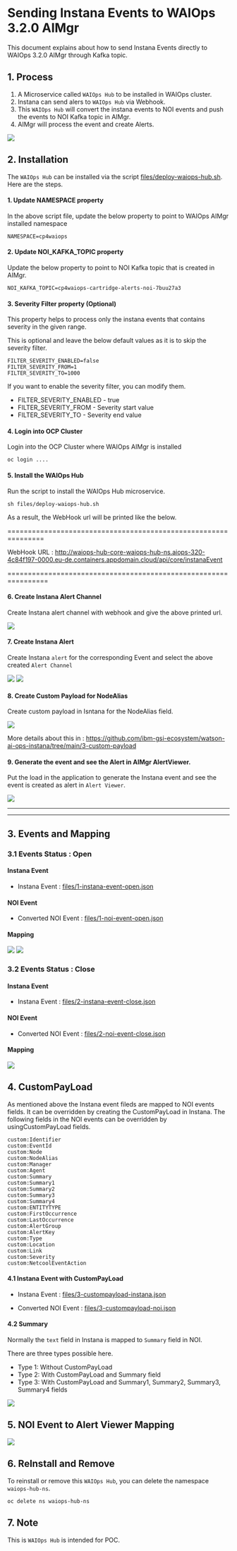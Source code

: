 # Sending Instana Events to WAIOps 3.2.0 AIMgr

This document explains about how to send Instana Events directly to WAIOps 3.2.0 AIMgr through Kafka topic.


## 1. Process

1. A Microservice called `WAIOps Hub` to be installed in WAIOps cluster.
2. Instana can send alers to `WAIOps Hub` via Webhook.
3. This `WAIOps Hub` will convert the instana events to NOI events and push the events to NOI Kafka topic in AIMgr.
4. AIMgr will process the event and create Alerts.

<img src="images/image1.png">

## 2. Installation

The `WAIOps Hub` can be installed via the script [files/deploy-waiops-hub.sh](./files/deploy-waiops-hub.sh). Here are the steps.

#### 1. Update NAMESPACE property

In the above script file, update the below property to point to WAIOps AIMgr installed namespace

```
NAMESPACE=cp4waiops
```

#### 2. Update NOI_KAFKA_TOPIC property

Update the below property to point to NOI Kafka topic that is created in AIMgr.

```
NOI_KAFKA_TOPIC=cp4waiops-cartridge-alerts-noi-7buu27a3
```

#### 3. Severity Filter property (Optional)

This property helps to process only the instana events that contains severity in the given range.

This is optional and leave the below default values as it is to skip the severity filter.

```
FILTER_SEVERITY_ENABLED=false
FILTER_SEVERITY_FROM=1
FILTER_SEVERITY_TO=1000
```

If you want to enable the severity filter, you can modify them.

- FILTER_SEVERITY_ENABLED - true 
- FILTER_SEVERITY_FROM - Severity start value 
- FILTER_SEVERITY_TO - Severity end value 


#### 4. Login into OCP Cluster

Login into the OCP Cluster where WAIOps AIMgr is installed 
```
oc login ....
```

#### 5. Install the WAIOps Hub

Run the script to install the WAIOps Hub microservice.

```
sh files/deploy-waiops-hub.sh
```

As a result, the WebHook url will be printed like the below.

  ===============================================================

WebHook URL : http://waiops-hub-core-waiops-hub-ns.aiops-320-4c84f197-0000.eu-de.containers.appdomain.cloud/api/core/instanaEvent

  ================================================================

#### 6. Create Instana Alert Channel

Create Instana alert channel with webhook and give the above printed url.

<img src="images/image2.png">


#### 7. Create Instana Alert

Create Instana `alert` for the corresponding Event and select the above created `Alert Channel`

<img src="images/image3.png">
<img src="images/image4.png">

#### 8. Create Custom Payload for NodeAlias

Create custom payload in Isntana for the NodeAlias field.

<img src="images/image6.png">

More details about this in : https://github.com/ibm-gsi-ecosystem/watson-ai-ops-instana/tree/main/3-custom-payload

#### 9. Generate the event and see the Alert in AIMgr AlertViewer.

Put the load in the application to generate the Instana event and see the event is created as alert in `Alert Viewer`.

<img src="images/image5.png">


-----------
-----------

## 3. Events and Mapping

### 3.1 Events Status : Open

#### Instana Event

- Instana Event :  [files/1-instana-event-open.json](./files/1-instana-event-open.json)

#### NOI Event

- Converted NOI Event :  [files/1-noi-event-open.json](./files/1-noi-event-open.json)

#### Mapping

<img src="images/open1.png">
<img src="images/open2.png">


### 3.2 Events Status : Close

#### Instana Event

- Instana Event :  [files/2-instana-event-close.json](./files/2-instana-event-close.json)

#### NOI Event

- Converted NOI Event :  [files/2-noi-event-close.json](./files/2-noi-event-close.json)

#### Mapping

<img src="images/close.png">

## 4. CustomPayLoad

As mentioned above the Instana event fileds are mapped to NOI events fields. It can be overridden by creating the CustomPayLoad in Instana. The following fields in the NOI events can be overridden by usingCustomPayLoad fields.

```
custom:Identifier
custom:EventId
custom:Node
custom:NodeAlias
custom:Manager
custom:Agent
custom:Summary
custom:Summary1
custom:Summary2
custom:Summary3
custom:Summary4
custom:ENTITYTYPE
custom:FirstOccurrence
custom:LastOccurrence
custom:AlertGroup
custom:AlertKey
custom:Type
custom:Location
custom:Link
custom:Severity
custom:NetcoolEventAction
```

#### 4.1 Instana Event with CustomPayLoad

- Instana Event :  [files/3-custompayload-instana.json](./files/3-custompayload-instana.json)

- Converted NOI Event :  [files/3-custompayload-noi.json](./files/3-custompayload-noi.json)

#### 4.2 Summary

Normally the `text` field in Instana is mapped to `Summary` field in NOI. 

There are three types possible here.

- Type 1: Without CustomPayLoad
- Type 2: With CustomPayLoad and Summary field
- Type 3: With CustomPayLoad and Summary1, Summary2, Summary3, Summary4 fields

<img src="images/summary.png">


## 5. NOI Event to Alert Viewer Mapping

<img src="images/3-mapping-noi-to-alertviewer.png">

## 6. ReInstall and Remove

To reinstall or remove this  `WAIOps Hub`, you can delete the namespace `waiops-hub-ns`.

```
oc delete ns waiops-hub-ns
```

## 7. Note

This is `WAIOps Hub` is intended for POC.




